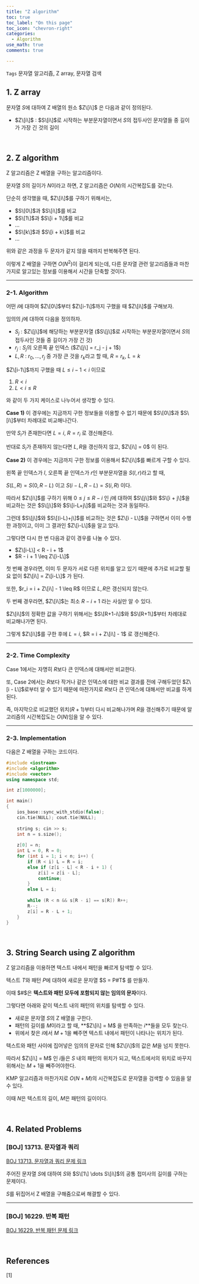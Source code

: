 ```yaml
---
title: "Z algorithm"
toc: true
toc_label: "On this page"
toc_icon: "chevron-right"
categories:    
  - Algorithm
use_math: true
comments: true

---
```


`Tags` 문자열 알고리즘, Z array, 문자열 검색

## 1. Z array

문자열 $S$에 대하여 Z 배열의 원소 $Z\[i\]$ 은 다음과 같이 정의된다.

- $Z\[i\]$ : $S\[i\]$로 시작하는 부분문자열이면서 $S$의 접두사인 문자열들 중 길이가 가장 긴 것의 길이

<br/>

## 2. Z algorithm

Z 알고리즘은 Z 배열을 구하는 알고리즘이다.

문자열 $S$의 길이가 $N$이라고 하면, Z 알고리즘은 $O(N)$의 시간복잡도를 갖는다.

단순히 생각했을 때, $Z\[i\]$를 구하기 위해서는,

- $S\[0\]$과 $S\[i\]$를 비교
- $S\[1\]$과 $S\[i + 1\]$를 비교
- $\dots$
- $S\[k\]$과 $S\[i + k\]$를 비교
- $\dots$

위와 같은 과정을 두 문자가 같지 않을 때까지 반복해주면 된다.

이렇게 Z 배열을 구하면 $O(N^2)$이 걸리게 되는데, 다른 문자열 관련 알고리즘들과 마찬가지로 알고있는 정보를 이용해서 시간을 단축할 것이다.

---

### 2-1. Algorithm

어떤 $i$에 대하여 $Z\[0\]$부터 $Z\[i-1\]$까지 구했을 때 $Z\[i\]$를 구해보자.

임의의 $j$에 대하여 다음을 정의하자.

- $S_j$ : $Z\[j\]$에 해당하는 부분문자열 ($S\[j\]$로 시작하는 부분문자열이면서 $S$의 접두사인 것들 중 길이가 가장 긴 것)
- $r_j$ : $S_j$의 오른쪽 끝 인덱스 ($Z\[j\] = r_j - j + 1$)
- $L, R$ : $r_0, \dots, r_j$ 중 가장 큰 것을 $r_k$라고 할 때, $R = r_k$, $L = k$

$Z\[i-1\]$까지 구했을 때 $L \leq i- 1 < i$ 이므로

1. $R < i$
2. $L < i \leq R$

와 같이 두 가지 케이스로 나누어서 생각할 수 있다.

**Case 1)** 이 경우에는 지금까지 구한 정보들을 이용할 수 없기 때문에 $S\[0\]$과 $S\[i\]$부터 차례대로 비교해나간다.

만약 $S_i$가 존재한다면 $L = i$, $R = r_i$ 로 갱신해준다.

반대로 $S_i$가 존재하지 않는다면 $L, R$을 갱신하지 않고, $Z\[i\] = 0$ 이 된다.

**Case 2)** 이 경우에는 지금까지 구한 정보를 이용해서 $Z\[i\]$를 빠르게 구할 수 있다.

왼쪽 끝 인덱스가 $l$, 오른쪽 끝 인덱스가 $r$인 부분문자열을 $S(l, r)$라고 할 때,

$S(L, R) = S(0, R - L)$ 이고 $S(i-L, R-L) = S(i, R)$ 이다.

따라서 $Z\[i\]$를 구하기 위해 $0 \leq j \leq R - i$ 인 $j$에 대하여 $S\[j\]$와 $S\[i + j\]$을 비교하는 것은 $S\[j\]$와 $S\[i-L+j\]$를 비교하는 것과 동일하다.

그런데 $S\[j\]$와 $S\[(i-L)+j\]$를 비교하는 것은 $Z\[i - L\]$을 구하면서 이미 수행한 과정이고, 이미 그 결과인 $Z\[i-L\]$을 알고 있다.

그렇다면 다시 한 번 다음과 같이 경우를 나눌 수 있다.

- $Z\[i-L\] < R - i + 1$
- $R - i + 1 \leq Z\[i-L\]$

첫 번째 경우라면, 이미 두 문자가 서로 다른 위치를 알고 있기 때문에 추가로 비교할 필요 없이 $Z\[i\] = Z\[i-L\]$ 가 된다.

또한, $r_i = i + Z\[i\] - 1 \leq R$ 이므로 $L, R$은 갱신되지 않는다.

두 번째 경우라면, $Z\[i\]$는 최소 $R-i+1$ 라는 사실만 알 수 있다.

$Z\[i\]$의 정확한 값을 구하기 위해서는 $S\[R+1-i\]$와 $S\[R+1\]$부터 차례대로 비교해나가면 된다.

그렇게 $Z\[i\]$를 구한 후에 $L = i$, $R = i + Z\[i\] - 1$ 로 갱신해준다.

---

### 2-2. Time Complexity

Case 1에서는 자명히 $R$보다 큰 인덱스에 대해서만 비교한다.

또, Case 2에서는 $R$보다 작거나 같은 인덱스에 대한 비교 결과를 전에 구해두었던 $Z\[i - L\]$로부터 알 수 있기 때문에 마찬가지로 $R$보다 큰 인덱스에 대해서만 비교를 하게 된다.

즉, 마지막으로 비교했던 위치($R+1$)부터 다시 비교해나가며 $R$을 갱신해주기 때문에 알고리즘의 시간복잡도는 $O(N)$임을 알 수 있다.

---

### 2-3. Implementation

다음은 Z 배열을 구하는 코드이다.

```cpp
#include <iostream>
#include <algorithm>
#include <vector>
using namespace std;

int z[1000000];

int main()
{
    ios_base::sync_with_stdio(false);
    cin.tie(NULL); cout.tie(NULL);
    
    string s; cin >> s;
    int n = s.size();
    
    z[0] = n;
    int L = 0, R = 0;
    for (int i = 1; i < n; i++) {
        if (R < i) L = R = i;
        else if (z[i - L] < R - i + 1) {
            z[i] = z[i - L];
            continue;
        }
        else L = i;
        
        while (R < n && s[R - i] == s[R]) R++;
        R--;
        z[i] = R - L + 1;
    }
}
```

<br/>

## 3. String Search using Z algorithm

Z 알고리즘을 이용하면 텍스트 내에서 패턴을 빠르게 탐색할 수 있다.

텍스트 $T$와 패턴 $P$에 대하여 새로운 문자열 $S = P#T$ 를 만들자.

이때 $#$은 **텍스트와 패턴 모두에 포함되지 않는 임의의 문자**이다.

그렇다면 아래와 같이 텍스트 내의 패턴의 위치를 탐색할 수 있다.

- 새로운 문자열 $S$의 Z 배열을 구한다.
- 패턴의 길이를 $M$이라고 할 때, **$Z\[i\] = M$ 을 만족하는 $i$**들을 모두 찾는다.
- 위에서 찾은 $i$에서 $M + 1$을 빼주면 텍스트 내에서 패턴이 나타나는 위치가 된다.

텍스트와 패턴 사이에 집어넣은 임의의 문자로 인해 $Z\[i\]$의 값은 $M$을 넘지 못한다.

따라서 $Z\[i\] = M$ 인 $i$들은 $S$ 내의 패턴의 위치가 되고, 텍스트에서의 위치로 바꾸지 위해서는 $M+1$을 빼주어야한다.

KMP 알고리즘과 마찬가지로 $O(N + M)$의 시간복잡도로 문자열을 검색할 수 있음을 알 수 있다.

이때 $N$은 텍스트의 길이, $M$은 패턴의 길이이다.

<br/>

## 4. Related Problems

### [BOJ] 13713. 문자열과 쿼리

[BOJ 13713. 문자열과 쿼리 문제 링크](https://www.acmicpc.net/problem/13713)

주어진 문자열 $S$에 대하여 $S$와 $S\[1\] \dots S\[i\]$의 공통 접미사의 길이를 구하는 문제이다.

$S$를 뒤집어서 Z 배열을 구해줌으로써 해결할 수 있다.

---

### [BOJ] 16229. 반복 패턴

[BOJ 16229. 반복 패턴 문제 링크](https://www.acmicpc.net/problem/16229)



<br/>

## References

[1] 


